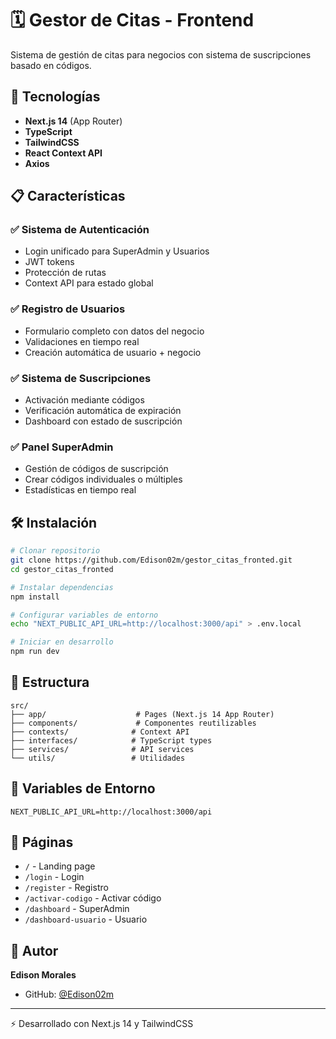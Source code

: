 # 🗓️ Gestor de Citas - Frontend

Sistema de gestión de citas para negocios con sistema de suscripciones basado en códigos.

## 🚀 Tecnologías

- **Next.js 14** (App Router)
- **TypeScript**
- **TailwindCSS**
- **React Context API**
- **Axios**

## 📋 Características

### ✅ Sistema de Autenticación
- Login unificado para SuperAdmin y Usuarios
- JWT tokens
- Protección de rutas
- Context API para estado global

### ✅ Registro de Usuarios
- Formulario completo con datos del negocio
- Validaciones en tiempo real
- Creación automática de usuario + negocio

### ✅ Sistema de Suscripciones
- Activación mediante códigos
- Verificación automática de expiración
- Dashboard con estado de suscripción

### ✅ Panel SuperAdmin
- Gestión de códigos de suscripción
- Crear códigos individuales o múltiples
- Estadísticas en tiempo real

## 🛠️ Instalación

```bash
# Clonar repositorio
git clone https://github.com/Edison02m/gestor_citas_fronted.git
cd gestor_citas_fronted

# Instalar dependencias
npm install

# Configurar variables de entorno
echo "NEXT_PUBLIC_API_URL=http://localhost:3000/api" > .env.local

# Iniciar en desarrollo
npm run dev
```

## 📁 Estructura

```
src/
├── app/                    # Pages (Next.js 14 App Router)
├── components/             # Componentes reutilizables
├── contexts/              # Context API
├── interfaces/            # TypeScript types
├── services/              # API services
└── utils/                 # Utilidades
```

## 🔐 Variables de Entorno

```env
NEXT_PUBLIC_API_URL=http://localhost:3000/api
```

## 🎨 Páginas

- `/` - Landing page
- `/login` - Login
- `/register` - Registro
- `/activar-codigo` - Activar código
- `/dashboard` - SuperAdmin
- `/dashboard-usuario` - Usuario

## 👤 Autor

**Edison Morales**
- GitHub: [@Edison02m](https://github.com/Edison02m)

---

⚡ Desarrollado con Next.js 14 y TailwindCSS
